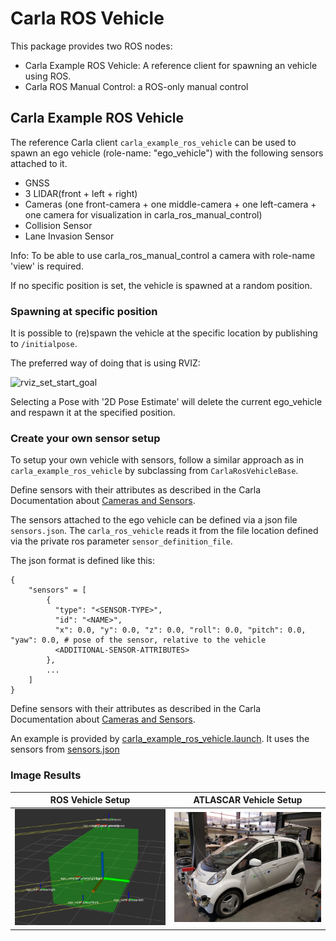 # Carla ROS Vehicle

This package provides two ROS nodes:

- Carla Example ROS Vehicle: A reference client for spawning an vehicle using ROS.
- Carla ROS Manual Control: a ROS-only manual control


## Carla Example ROS Vehicle

The reference Carla client `carla_example_ros_vehicle` can be used to spawn an ego vehicle (role-name: "ego_vehicle") with the following sensors attached to it.

- GNSS
- 3 LIDAR(front + left + right)
- Cameras (one front-camera + one middle-camera + one left-camera + one camera for visualization in carla_ros_manual_control)
- Collision Sensor
- Lane Invasion Sensor

Info: To be able to use carla_ros_manual_control a camera with role-name 'view' is required.

If no specific position is set, the vehicle is spawned at a random position.


### Spawning at specific position

It is possible to (re)spawn the vehicle at the specific location by publishing to `/initialpose`.

The preferred way of doing that is using RVIZ:

![rviz_set_start_goal](../assets/images/rviz_set_start_goal.png "RVIZ_Set_Start_Goal")

Selecting a Pose with '2D Pose Estimate' will delete the current ego_vehicle and respawn it at the specified position.


### Create your own sensor setup

To setup your own vehicle with sensors, follow a similar approach as in `carla_example_ros_vehicle` by subclassing from `CarlaRosVehicleBase`.

Define sensors with their attributes as described in the Carla Documentation about [Cameras and Sensors](https://github.com/carla-simulator/carla/blob/master/Docs/cameras_and_sensors.md).

The sensors attached to the ego vehicle can be defined via a json file `sensors.json`. The `carla_ros_vehicle` reads it from the file location defined via the private ros parameter `sensor_definition_file`.

The json format is defined like this:

    { 
        "sensors" = [
            {
              "type": "<SENSOR-TYPE>",
              "id": "<NAME>",
              "x": 0.0, "y": 0.0, "z": 0.0, "roll": 0.0, "pitch": 0.0, "yaw": 0.0, # pose of the sensor, relative to the vehicle
              <ADDITIONAL-SENSOR-ATTRIBUTES>
            },
            ...
        ]
    }

Define sensors with their attributes as described in the Carla Documentation about [Cameras and Sensors](https://github.com/carla-simulator/carla/blob/master/Docs/cameras_and_sensors.md).

An example is provided by [carla_example_ros_vehicle.launch](launch/carla_example_ros_vehicle.launch). It uses the sensors from [sensors.json](config/sensors.json)

### Image Results

ROS Vehicle Setup           |  ATLASCAR Vehicle Setup
:-------------------------:|:-------------------------:
![carla_sensor_setup](../assets/images/carla_rviz_sensor_setup.png "CARLA_Sensor_Setup")  |  ![atlascar_setup](../assets/images/atlascar_setup.png)